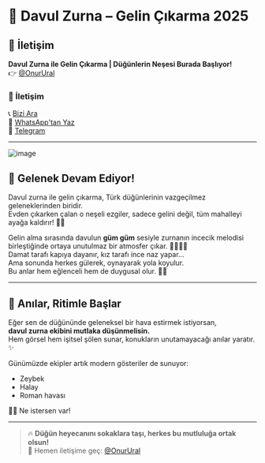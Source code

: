 # 🥁 Davul Zurna – Gelin Çıkarma 2025

## 📩 İletişim  
**Davul Zurna ile Gelin Çıkarma | Düğünlerin Neşesi Burada Başlıyor!**  
👉 [@OnurUral](https://t.me/onur_ural)

### 📩 İletişim

📞 [Bizi Ara](tel:+905414002808)  
📲 [WhatsApp'tan Yaz](https://wa.me/905414002808)  
📨 [Telegram](https://t.me/onurural)


---

![image](https://github.com/user-attachments/assets/35df0d9a-765b-4024-a60d-f49a69a8ff40)


## 🎉 Gelenek Devam Ediyor!

Davul zurna ile gelin çıkarma, Türk düğünlerinin vazgeçilmez geleneklerinden biridir.  
Evden çıkarken çalan o neşeli ezgiler, sadece gelini değil, tüm mahalleyi ayağa kaldırır! 🥁💃

Gelin alma sırasında davulun **güm güm** sesiyle zurnanın incecik melodisi birleştiğinde ortaya unutulmaz bir atmosfer çıkar. 👰🏼‍♀️💐  
Damat tarafı kapıya dayanır, kız tarafı ince naz yapar…  
Ama sonunda herkes gülerek, oynayarak yola koyulur.  
Bu anlar hem eğlenceli hem de duygusal olur. 🥹🎶

---

## 📸 Anılar, Ritimle Başlar

Eğer sen de düğününde geleneksel bir hava estirmek istiyorsan,  
**davul zurna ekibini mutlaka düşünmelisin.**  
Hem görsel hem işitsel şölen sunar, konukların unutamayacağı anılar yaratır. ✨

Günümüzde ekipler artık modern gösteriler de sunuyor:

- Zeybek  
- Halay  
- Roman havası  

💃🕺 Ne istersen var!

---

> 🔥 **Düğün heyecanını sokaklara taşı, herkes bu mutluluğa ortak olsun!**  
> 📲 Hemen iletişime geç: [@OnurUral](https://t.me/onurural)
